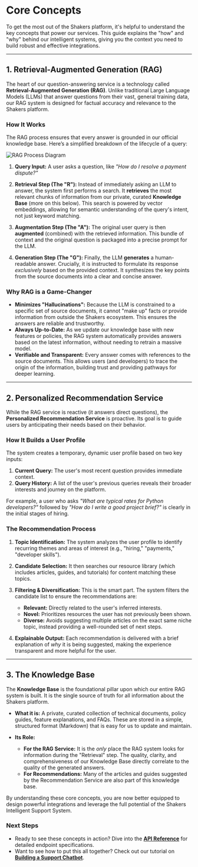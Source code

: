 # Core Concepts

To get the most out of the Shakers platform, it's helpful to understand the key concepts that power our services. This guide explains the "how" and "why" behind our intelligent systems, giving you the context you need to build robust and effective integrations.

---

## 1. Retrieval-Augmented Generation (RAG)

The heart of our question-answering service is a technology called **Retrieval-Augmented Generation (RAG)**. Unlike traditional Large Language Models (LLMs) that answer questions from their vast, general training data, our RAG system is designed for factual accuracy and relevance to the Shakers platform.

### How It Works

The RAG process ensures that every answer is grounded in our official knowledge base. Here’s a simplified breakdown of the lifecycle of a query:

![RAG Process Diagram](https://i.imgur.com/example-rag-flow.png) <!-- Fictional placeholder for a diagram -->

1.  **Query Input:** A user asks a question, like *"How do I resolve a payment dispute?"*

2.  **Retrieval Step (The "R"):** Instead of immediately asking an LLM to answer, the system first performs a search. It **retrieves** the most relevant chunks of information from our private, curated **Knowledge Base** (more on this below). This search is powered by vector embeddings, allowing for semantic understanding of the query's intent, not just keyword matching.

3.  **Augmentation Step (The "A"):** The original user query is then **augmented** (combined) with the retrieved information. This bundle of context and the original question is packaged into a precise prompt for the LLM.

4.  **Generation Step (The "G"):** Finally, the LLM **generates** a human-readable answer. Crucially, it is instructed to formulate its response *exclusively* based on the provided context. It synthesizes the key points from the source documents into a clear and concise answer.

### Why RAG is a Game-Changer

*   **Minimizes "Hallucinations":** Because the LLM is constrained to a specific set of source documents, it cannot "make up" facts or provide information from outside the Shakers ecosystem. This ensures the answers are reliable and trustworthy.
*   **Always Up-to-Date:** As we update our knowledge base with new features or policies, the RAG system automatically provides answers based on the latest information, without needing to retrain a massive model.
*   **Verifiable and Transparent:** Every answer comes with references to the source documents. This allows users (and developers) to trace the origin of the information, building trust and providing pathways for deeper learning.

---

## 2. Personalized Recommendation Service

While the RAG service is reactive (it answers direct questions), the **Personalized Recommendation Service** is proactive. Its goal is to guide users by anticipating their needs based on their behavior.

### How It Builds a User Profile

The system creates a temporary, dynamic user profile based on two key inputs:

1.  **Current Query:** The user's most recent question provides immediate context.
2.  **Query History:** A list of the user's previous queries reveals their broader interests and journey on the platform.

For example, a user who asks *"What are typical rates for Python developers?"* followed by *"How do I write a good project brief?"* is clearly in the initial stages of hiring.

### The Recommendation Process

1.  **Topic Identification:** The system analyzes the user profile to identify recurring themes and areas of interest (e.g., "hiring," "payments," "developer skills").

2.  **Candidate Selection:** It then searches our resource library (which includes articles, guides, and tutorials) for content matching these topics.

3.  **Filtering & Diversification:** This is the smart part. The system filters the candidate list to ensure the recommendations are:
    *   **Relevant:** Directly related to the user's inferred interests.
    *   **Novel:** Prioritizes resources the user has not previously been shown.
    *   **Diverse:** Avoids suggesting multiple articles on the exact same niche topic, instead providing a well-rounded set of next steps.

4.  **Explainable Output:** Each recommendation is delivered with a brief explanation of *why* it is being suggested, making the experience transparent and more helpful for the user.

---

## 3. The Knowledge Base

The **Knowledge Base** is the foundational pillar upon which our entire RAG system is built. It is the single source of truth for all information about the Shakers platform.

*   **What it is:** A private, curated collection of technical documents, policy guides, feature explanations, and FAQs. These are stored in a simple, structured format (Markdown) that is easy for us to update and maintain.

*   **Its Role:**
    *   **For the RAG Service:** It is the *only* place the RAG system looks for information during the "Retrieval" step. The quality, clarity, and comprehensiveness of our Knowledge Base directly correlate to the quality of the generated answers.
    *   **For Recommendations:** Many of the articles and guides suggested by the Recommendation Service are also part of this knowledge base.

By understanding these core concepts, you are now better equipped to design powerful integrations and leverage the full potential of the Shakers Intelligent Support System.

### Next Steps

*   Ready to see these concepts in action? Dive into the **[API Reference](./04-api-reference/01-overview.md)** for detailed endpoint specifications.
*   Want to see how to put this all together? Check out our tutorial on **[Building a Support Chatbot](./05-guides/01-building-a-support-chatbot.md)**.